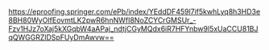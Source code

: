 https://eproofing.springer.com/ePb/index/YEddDF459l7if5kwhLyq8h3HD3e8BH80WyOIfEovmtLK2pwR6hnNWfI8NoZCYCrGMSUr_-Fzv1HJz7oXaj5kXGqbW4aAPaj_ndtjCGyMQdx6iR7HFYnbw9l5xUaCCU81BJqQWGGRZlDSpFUyDmAwvw==
